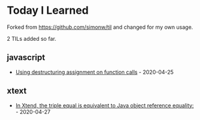 # Today I Learned

Forked from https://github.com/simonw/til and changed for my own usage.

<!-- count starts -->2<!-- count ends --> TILs added so far.

<!-- index starts -->
## javascript

* [Using destructuring assignment on function calls](https://github.com/vinicius0197/til/blob/master/javascript/using-destructuring-assignment.md) - 2020-04-25

## xtext

* [In Xtend, the triple equal is equivalent to Java object reference equality:](https://github.com/vinicius0197/til/blob/master/xtext/object-reference-xtend.md) - 2020-04-27
<!-- index ends -->
